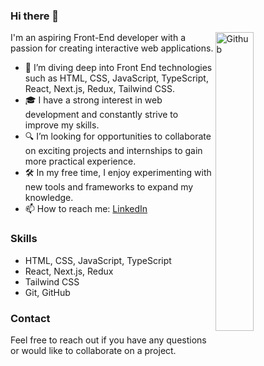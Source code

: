 ### Hi there 👋

<img width="35%" align="right" alt="Github" src="https://user-images.githubusercontent.com/48678280/88862734-4903af80-d201-11ea-968b-9c939d88a37c.gif" />

I'm an aspiring Front-End developer with a passion for creating interactive web applications.

- 🌱 I’m diving deep into Front End technologies such as HTML, CSS, JavaScript, TypeScript, React, Next.js, Redux, Tailwind CSS.
- 🎓 I have a strong interest in web development and constantly strive to improve my skills.
- 🔍 I’m looking for opportunities to collaborate on exciting projects and internships to gain more practical experience.
- 🛠️ In my free time, I enjoy experimenting with new tools and frameworks to expand my knowledge.
- 📫 How to reach me: [LinkedIn](https://www.linkedin.com/in/valentinas-jegorovas-7a0295204/)

### Skills
- HTML, CSS, JavaScript, TypeScript
- React, Next.js, Redux
- Tailwind CSS
- Git, GitHub

### Contact
Feel free to reach out if you have any questions or would like to collaborate on a project.

